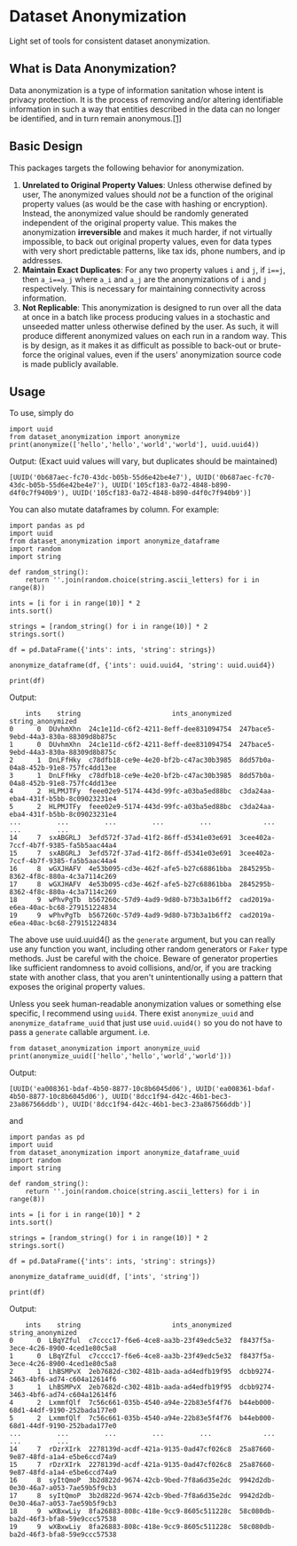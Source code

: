 # Dataset Anonymization
Light set of tools for consistent dataset anonymization.

## What is Data Anonymization?
Data anonymization is a type of information sanitation whose intent is privacy protection. It is the process of 
removing and/or altering identifiable information in such a way that entities described in the data can no longer be 
identified, and in turn remain anonymous.[[1]](https://en.wikipedia.org/wiki/Data_anonymization)

## Basic Design
This packages targets the following behavior for anonymization.

1. __Unrelated to Original Property Values__: Unless otherwise defined by user, The anonymized values should *not* be a 
function of the original property values (as would be the case with hashing or encryption). Instead, the anonymized 
value should be randomly generated independent of the original property value. This makes the anonymization 
__irreversible__ and makes it much harder, if not virtually impossible, to back out original property values, even for
data types with very short predictable patterns, like tax ids, phone numbers, and ip addresses. 
2. __Maintain Exact Duplicates__: For any two property values `i` and `j`, if `i==j`, then `a_i==a_j`  where `a_i` and 
`a_j`  are the anonymizations of `i` and `j` respectively.  This is necessary for maintaining connectivity across information.  
4. __Not Replicable__:  This anonymization is designed to run over all the data at once in a batch like process
producing values in a stochastic and unseeded matter unless otherwise defined by the user.  As such, it will produce 
different anonymized values on each run in a random way. This is by design, as it makes it as difficult as possible to 
back-out or brute-force the original values, even if the users' anonymization source code is made publicly available.

## Usage
To use, simply do
```
import uuid
from dataset_anonymization import anonymize
print(anonymize(['hello','hello','world','world'], uuid.uuid4))
```
Output: (Exact uuid values will vary, but duplicates should be maintained) 
```
[UUID('0b687aec-fc70-43dc-b05b-55d6e42be4e7'), UUID('0b687aec-fc70-43dc-b05b-55d6e42be4e7'), UUID('105cf183-0a72-4848-b890-d4f0c7f940b9'), UUID('105cf183-0a72-4848-b890-d4f0c7f940b9')]
```

You can also mutate dataframes by column.  For example:

```
import pandas as pd
import uuid
from dataset_anonymization import anonymize_dataframe
import random
import string 

def random_string():
    return ''.join(random.choice(string.ascii_letters) for i in range(8))

ints = [i for i in range(10)] * 2
ints.sort()

strings = [random_string() for i in range(10)] * 2
strings.sort()

df = pd.DataFrame({'ints': ints, 'string': strings})

anonymize_dataframe(df, {'ints': uuid.uuid4, 'string': uuid.uuid4})

print(df)

```

Output:
```
    ints    string                       ints_anonymized                     string_anonymized
0      0  DUvhmXhn  24c1e11d-c6f2-4211-8eff-dee831094754  247bace5-9ebd-44a3-830a-88309d8b875c
1      0  DUvhmXhn  24c1e11d-c6f2-4211-8eff-dee831094754  247bace5-9ebd-44a3-830a-88309d8b875c
2      1  DnLFfHky  c78dfb18-ce9e-4e20-bf2b-c47ac30b3985  8dd57b0a-04a8-452b-91e8-757fc4dd13ee
3      1  DnLFfHky  c78dfb18-ce9e-4e20-bf2b-c47ac30b3985  8dd57b0a-04a8-452b-91e8-757fc4dd13ee
4      2  HLPMJTFy  feee02e9-5174-443d-99fc-a03ba5ed88bc  c3da24aa-eba4-431f-b5bb-8c09023231e4
5      2  HLPMJTFy  feee02e9-5174-443d-99fc-a03ba5ed88bc  c3da24aa-eba4-431f-b5bb-8c09023231e4
...         ...         ...         ...         ...             ...         ...         ...
14     7  sxABGRLJ  3efd572f-37ad-41f2-86ff-d5341e03e691  3cee402a-7ccf-4b7f-9385-fa5b5aac44a4
15     7  sxABGRLJ  3efd572f-37ad-41f2-86ff-d5341e03e691  3cee402a-7ccf-4b7f-9385-fa5b5aac44a4
16     8  wGXJHAFV  4e53b095-cd3e-462f-afe5-b27c68861bba  2845295b-8362-4f8c-880a-4c3a7114c269
17     8  wGXJHAFV  4e53b095-cd3e-462f-afe5-b27c68861bba  2845295b-8362-4f8c-880a-4c3a7114c269
18     9  wPhvPgTb  b567260c-57d9-4ad9-9d80-b73b3a1b6ff2  cad2019a-e6ea-40ac-bc68-279151224834
19     9  wPhvPgTb  b567260c-57d9-4ad9-9d80-b73b3a1b6ff2  cad2019a-e6ea-40ac-bc68-279151224834

```

The above use uuid.uuid4() as the `generate` argument, but you can really use any function you want, 
including other random generators or `Faker` type methods.  Just be careful with the choice.  Beware of generator
properties like sufficient randomness to avoid collisions, and/or, if you are tracking state with another class, that you 
aren't unintentionally using a pattern that exposes the original property values. 

Unless you seek human-readable anonymization values or something else specific, I recommend using `uuid4`. There exist 
`anonymize_uuid` and `anonymize_dataframe_uuid` that just use `uuid.uuid4()` so you do not have to pass a `generate`
callable argument. i.e.
```
from dataset_anonymization import anonymize_uuid
print(anonymize_uuid(['hello','hello','world','world']))
```
Output:
```\
[UUID('ea008361-bdaf-4b50-8877-10c8b6045d06'), UUID('ea008361-bdaf-4b50-8877-10c8b6045d06'), UUID('8dcc1f94-d42c-46b1-bec3-23a867566ddb'), UUID('8dcc1f94-d42c-46b1-bec3-23a867566ddb')]

```
and

```
import pandas as pd
import uuid
from dataset_anonymization import anonymize_dataframe_uuid
import random
import string 

def random_string():
    return ''.join(random.choice(string.ascii_letters) for i in range(8))

ints = [i for i in range(10)] * 2
ints.sort()

strings = [random_string() for i in range(10)] * 2
strings.sort()

df = pd.DataFrame({'ints': ints, 'string': strings})

anonymize_dataframe_uuid(df, ['ints', 'string'])

print(df)

```

Output:
```
    ints    string                       ints_anonymized                     string_anonymized
0      0  LBqYZful  c7cccc17-f6e6-4ce8-aa3b-23f49edc5e32  f8437f5a-3ece-4c26-8900-4ced1e80c5a8
1      0  LBqYZful  c7cccc17-f6e6-4ce8-aa3b-23f49edc5e32  f8437f5a-3ece-4c26-8900-4ced1e80c5a8
2      1  LhBSMPvX  2eb7682d-c302-481b-aada-ad4edfb19f95  dcbb9274-3463-4bf6-ad74-c604a12614f6
3      1  LhBSMPvX  2eb7682d-c302-481b-aada-ad4edfb19f95  dcbb9274-3463-4bf6-ad74-c604a12614f6
4      2  LxmmfQlf  7c56c661-035b-4540-a94e-22b83e5f4f76  b44eb000-68d1-44df-9190-252bada177e0
5      2  LxmmfQlf  7c56c661-035b-4540-a94e-22b83e5f4f76  b44eb000-68d1-44df-9190-252bada177e0
...         ...         ...         ...         ...             ...         ...         ...
14     7  rDzrXIrk  2278139d-acdf-421a-9135-0ad47cf026c8  25a87660-9e87-48fd-a1a4-e5be6ccd74a9
15     7  rDzrXIrk  2278139d-acdf-421a-9135-0ad47cf026c8  25a87660-9e87-48fd-a1a4-e5be6ccd74a9
16     8  syItQmoP  3b2d822d-9674-42cb-9bed-7f8a6d35e2dc  9942d2db-0e30-46a7-a053-7ae59b5f9cb3
17     8  syItQmoP  3b2d822d-9674-42cb-9bed-7f8a6d35e2dc  9942d2db-0e30-46a7-a053-7ae59b5f9cb3
18     9  wXBxwLiy  8fa26883-808c-418e-9cc9-8605c511228c  58c080db-ba2d-46f3-bfa8-59e9ccc57538
19     9  wXBxwLiy  8fa26883-808c-418e-9cc9-8605c511228c  58c080db-ba2d-46f3-bfa8-59e9ccc57538

```
